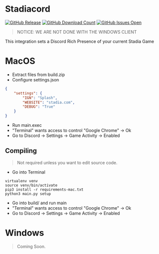 # Stadiacord
[![GitHub Release](https://img.shields.io/github/v/release/Chaottiic/Stadiacord.svg?include_prereleases)]() [![GitHub Download Count](https://img.shields.io/github/downloads/Chaottiic/Stadiacord/total.svg)]() [![GitHub Issues Open](https://img.shields.io/github/issues/Chaottiic/Stadiacord/total.svg)]()

> NOTICE: WE ARE NOT DONE WITH THE WINDOWS CLIENT 

This integration sets a Discord Rich Presence of your current Stadia Game

# MacOS

- Extract files from build.zip
- Configure settings.json
```JSON
{
    "settings": {
        "IGN": "Splash",
        "WEBSITE": "stadia.com",
        "DEBUG": "True"
    }
}
```

- Run main.exec
- "Terminal" wants access to control "Google Chrome" -> Ok
- Go to Discord -> Settings -> Game Activity -> Enabled

## Compiling
> Not required unless you want to edit source code.
- Go into Terminal
```
virtualenv venv
source venv/bin/activate
pip3 install -r requirements-mac.txt
python3 main.py setup
```
- Go into build/ and run main
- "Terminal" wants access to control "Google Chrome" -> Ok
- Go to Discord -> Settings -> Game Activity -> Enabled

# Windows
>Coming Soon.

[GitHub Release]: https://github.com/Chaottiic/StadiaCord/releases
[GitHub Download Count]: https://github.com/Chaottiic/StadiaCord/releases
[GitHub Issues Open]: https://github.com/Chaottiic/StadiaCord/issues